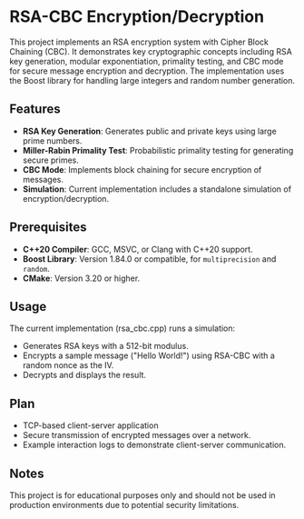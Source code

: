 # RSA-CBC Encryption/Decryption

This project implements an RSA encryption system with Cipher Block Chaining (CBC). 
It demonstrates key cryptographic concepts including RSA key generation, modular exponentiation, primality testing, and CBC mode for secure message encryption and decryption. 
The implementation uses the Boost library for handling large integers and random number generation.

## Features
- **RSA Key Generation**: Generates public and private keys using large prime numbers.
- **Miller-Rabin Primality Test**: Probabilistic primality testing for generating secure primes.
- **CBC Mode**: Implements block chaining for secure encryption of messages.
- **Simulation**: Current implementation includes a standalone simulation of encryption/decryption.

## Prerequisites
- **C++20 Compiler**: GCC, MSVC, or Clang with C++20 support.
- **Boost Library**: Version 1.84.0 or compatible, for `multiprecision` and `random`.
- **CMake**: Version 3.20 or higher.

## Usage
The current implementation (rsa_cbc.cpp) runs a simulation:
- Generates RSA keys with a 512-bit modulus.
- Encrypts a sample message ("Hello World!") using RSA-CBC with a random nonce as the IV.
- Decrypts and displays the result.

## Plan
- TCP-based client-server application
- Secure transmission of encrypted messages over a network.
- Example interaction logs to demonstrate client-server communication.

## Notes
This project is for educational purposes only and should not be used in production environments due to potential security limitations.



